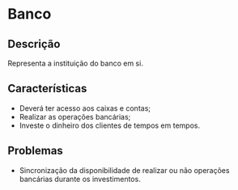 # Banco

## Descrição

Representa a instituição do banco em si.

## Características

* Deverá ter acesso aos caixas e contas;
* Realizar as operações bancárias;
* Investe o dinheiro dos clientes de tempos em tempos.

## Problemas

* Sincronização da disponibilidade de realizar ou não operações bancárias durante os investimentos.



